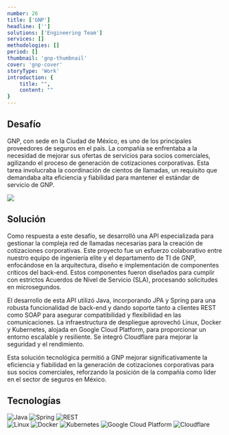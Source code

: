 ```yaml
---
number: 26
title: ['GNP']
headline: ['']
solutions: ['Engineering Team']
services: []
methodologies: []
period: []
thumbnail: 'gnp-thumbnail'
cover: 'gnp-cover'
storyType: 'Work'
introduction: {
    title: "",
    content: ""
}
---
```


## Desafío

GNP, con sede en la Ciudad de México, es uno de los principales proveedores de seguros en el país. La compañía se enfrentaba a la necesidad de mejorar sus ofertas de servicios para socios comerciales, agilizando el proceso de generación de cotizaciones corporativas. Esta tarea involucraba la coordinación de cientos de llamadas, un requisito que demandaba alta eficiencia y fiabilidad para mantener el estándar de servicio de GNP.

![](/work/gnp-figure-1.jpg)

## Solución

Como respuesta a este desafío, se desarrolló una API especializada para gestionar la compleja red de llamadas necesarias para la creación de cotizaciones corporativas. Este proyecto fue un esfuerzo colaborativo entre nuestro equipo de ingeniería elite y el departamento de TI de GNP, enfocándose en la arquitectura, diseño e implementación de componentes críticos del back-end. Estos componentes fueron diseñados para cumplir con estrictos Acuerdos de Nivel de Servicio (SLA), procesando solicitudes en microsegundos.

El desarrollo de esta API utilizó Java, incorporando JPA y Spring para una robusta funcionalidad de back-end y dando soporte tanto a clientes REST como SOAP para asegurar compatibilidad y flexibilidad en las comunicaciones. La infraestructura de despliegue aprovechó Linux, Docker y Kubernetes, alojada en Google Cloud Platform, para proporcionar un entorno escalable y resiliente. Se integró Cloudflare para mejorar la seguridad y el rendimiento.

Esta solución tecnológica permitió a GNP mejorar significativamente la eficiencia y fiabilidad en la generación de cotizaciones corporativas para sus socios comerciales, reforzando la posición de la compañía como líder en el sector de seguros en México.

## Tecnologías

<div class="story_story__mainContent__technologies__v5XXm">
  <div class="story_story__mainContent__technologies__images__6NSg5">
    <div>
      <img loading="lazy" src="/technologies/java.svg" alt="Java"/>
      <img loading="lazy" src="/technologies/spring.svg" alt="Spring"/>
      <img loading="lazy" src="/technologies/rest.svg" alt="REST"/>
    </div>
  </div>
  <div class="story_story__mainContent__technologies__images__6NSg5">
    <div>
      <img loading="lazy" src="/technologies/linux.svg" alt="Linux"/>
      <img loading="lazy" src="/technologies/docker.svg" alt="Docker"/>
      <img loading="lazy" src="/technologies/kubernetes.svg" alt="Kubernetes"/>
      <img loading="lazy" src="/technologies/gcloud.svg" alt="Google Cloud Platform"/>
      <img loading="lazy" src="/technologies/cloudflare.svg" alt="Cloudflare"/>
    </div>
  </div>
</div>